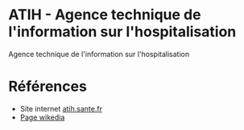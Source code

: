 # ATIH - Agence technique de l'information sur l'hospitalisation
<!-- SPDX-License-Identifier: MPL-2.0 -->

Agence technique de l'information sur l'hospitalisation

# Références

- Site internet [atih.sante.fr](https://www.atih.sante.fr)
- [Page wikedia](https://fr.wikipedia.org/wiki/Agence_technique_de_l%27information_sur_l%27hospitalisation)
